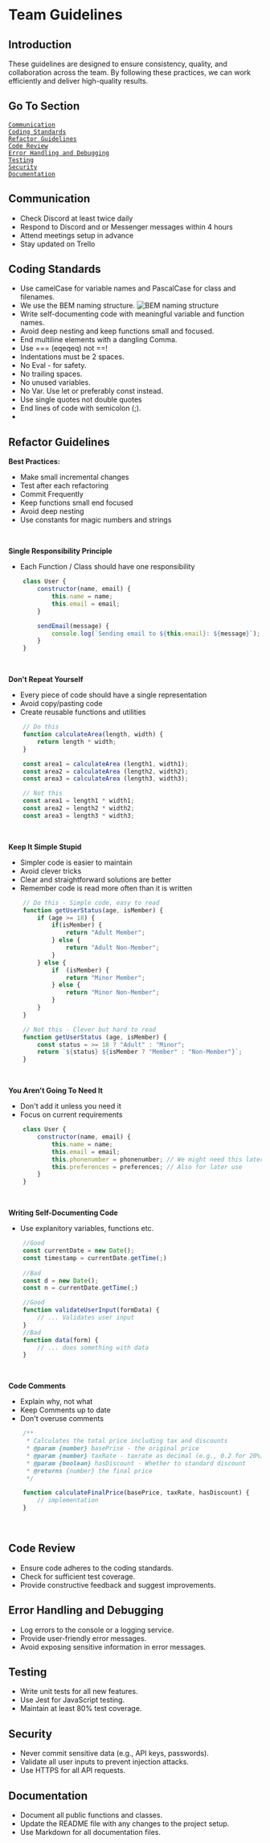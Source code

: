 # Team Guidelines

## Introduction

These guidelines are designed to ensure consistency, quality, and collaboration across the team. By following these practices, we can work efficiently and deliver high-quality results.

## Go To Section

[`Communication`](#communication)   
[`Coding Standards`](#codingStandards)  
[`Refactor Guidelines`](#refactorGuidelines)  
[`Code Review`](#codeReview)  
[`Error Handling and Debugging`](#errorHandlingAndDebugging)  
[`Testing`](#testing)  
[`Security`](#security)  
[`Documentation`](#documentation)  

## <a id="Communication">Communication</a>

- Check Discord at least twice daily
- Respond to Discord and or Messenger messages within 4 hours
- Attend meetings setup in advance
- Stay updated on Trello

## <a id="codingStandards">Coding Standards</a>

- Use camelCase for variable names and PascalCase for class and filenames.
- We use the BEM naming structure.
![BEM naming structure](/docs/images/BEM-naming-Structure.png)
- Write self-documenting code with meaningful variable and function names.
- Avoid deep nesting and keep functions small and focused.
- End multiline elements with a dangling Comma.
- Use === (eqeqeq) not ==!
- Indentations must be 2 spaces.
- No Eval - for safety.
- No trailing spaces.
- No unused variables.
- No Var. Use let or preferably const instead.
- Use single quotes not double quotes
- End lines of code with semicolon (;).
- 

## <a id="refactorGuidelines">Refactor Guidelines</a>

**Best Practices:**

- Make small incremental changes
- Test after each refactoring
- Commit Frequently
- Keep functions small end focused
- Avoid deep nesting
- Use constants for magic numbers and strings


<br>

**Single Responsibility Principle**

-   Each Function / Class should have one responsibility

```js
    class User {
        constructor(name, email) {
            this.name = name;
            this.email = email;
        }

        sendEmail(message) {
            console.log(`Sending email to ${this.email}: ${message}`);
        }
    }
```

<br>

**Don't Repeat Yourself**

- Every piece of code should have a single representation
- Avoid copy/pasting code
- Create reusable functions and utilities

```js
    // Do this
    function calculateArea(length, width) {
        return length * width;
    }

    const area1 = calculateArea (length1, width1);
    const area2 = calculateArea (length2, width2);
    const area3 = calculateArea (length3, width3);

    // Not this
    const area1 = length1 * width1;
    const area2 = length2 * width2;
    const area3 = length3 * width3;
```

<br>

**Keep It Simple Stupid**

- Simpler code is easier to maintain
- Avoid clever tricks
- Clear and straightforward solutions are better
- Remember code is read more often than it is written

```js
    // Do this - Simple code, easy to read
    function getUserStatus(age, isMember) {
        if (age >= 18) {
            if(isMember) {
                return "Adult Member";
            } else {
                return "Adult Non-Member";
            }
        } else {
            if  (isMember) {
                return "Minor Member";
            } else {
                return "Minor Non-Member";
            }
        }
    }

    // Not this - Clever but hard to read
    function getUserStatus (age, isMember) {
        const status = >= 18 ? "Adult" : "Minor";
        return `${status} ${isMember ? "Member" : "Non-Member"}`;
    }
```

<br>

**You Aren't Going To Need It**

- Don't add it unless you need it
- Focus on current requirements

```js
    class User {
        constructor(name, email) {
            this.name = name;
            this.email = email;
            this.phonenumber = phonenumber; // We might need this later
            this.preferences = preferences; // Also for later use
        }
    }
```

<br>

**Writing Self-Documenting Code**

- Use explanitory variables, functions etc.

```js
    //Good
    const currentDate = new Date();
    const timestamp = currentDate.getTime(;)
    
    //Bad
    const d = new Date();
    const n = currentDate.getTime(;)
```

```js
    //Good
    function validateUserInput(formData) {
        // ... Validates user input
    }
    //Bad
    function data(form) {
        // ... does something with data
    }
```

<br>

**Code Comments**

- Explain why, not what
- Keep Comments up to date
- Don't overuse comments

```js
    /**
     * Calculates the total price including tax and discounts
     * @param {number} basePrise - the original price
     * @param {number} taxRate - taxrate as decimal (e.g., 0.2 for 20%)
     * @param {boolean} hasDiscount - Whether to standard discount
     * @returns {number} the final price
     */

    function calculateFinalPrice(basePrice, taxRate, hasDiscount) {
        // implementation
    }
```
   
<br>

## <a id="codeReview">Code Review</a>

- Ensure code adheres to the coding standards.
- Check for sufficient test coverage.
- Provide constructive feedback and suggest improvements.

## <a id="errorHandlingAndDebugging">Error Handling and Debugging</a>

- Log errors to the console or a logging service.
- Provide user-friendly error messages.
- Avoid exposing sensitive information in error messages.

## <a id="testing">Testing</a>

- Write unit tests for all new features.
- Use Jest for JavaScript testing.
- Maintain at least 80% test coverage.

## <a id="security">Security</a>

- Never commit sensitive data (e.g., API keys, passwords).
- Validate all user inputs to prevent injection attacks.
- Use HTTPS for all API requests.

## <a id="documentation">Documentation</a>

- Document all public functions and classes.
- Update the README file with any changes to the project setup.
- Use Markdown for all documentation files.